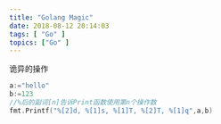 ```yaml
---
title: "Golang Magic"
date: 2018-08-12 20:14:03
tags: [ "Go" ]
topics: ["Go" ]
---
```


诡异的操作

<!-- more -->
```go
a:="hello"
b:=123
//%后的副词[n]告诉Print函数使用第n个操作数
fmt.Printf("%[2]d, %[1]s, %[1]T, %[2]T, %[1]q",a,b)
```
